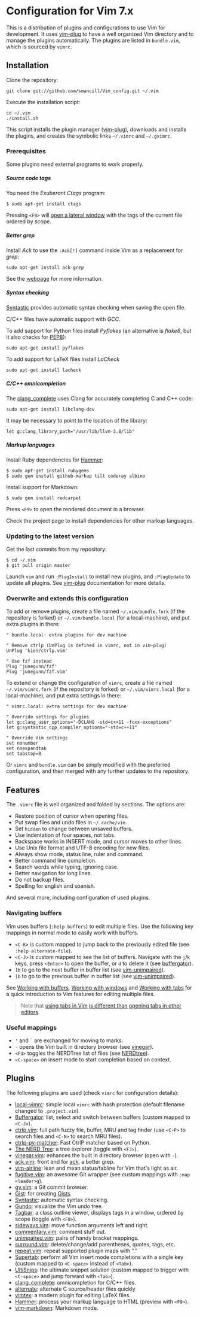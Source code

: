 # Configuration for Vim 7.x

This is a distribution of plugins and configurations to use Vim for development.
It uses [vim-plug][vim-plug] to have a well organized Vim directory and to
manage the plugins automatically.
The plugins are listed in `bundle.vim`, which is sourced by `vimrc`.

## Installation

Clone the repository:

    git clone git://github.com/smancill/Vim_config.git ~/.vim

Execute the installation script:

    cd ~/.vim
    ./install.sh

This script installs the plugin manager ([vim-plug][vim-plug]), downloads
and installs the plugins, and creates the symbolic links `~/.vimrc` and
`~/.gvimrc`.

### Prerequisites

Some plugins need external programs to work properly.

##### Source code tags

You need the *Exuberant Ctags* program:

    $ sudo apt-get install ctags

Pressing `<F8>` will [open a lateral window][tagbar]
with the tags of the current file ordered by scope.

##### Better *grep*

Install *Ack* to use the `:Ack[!]` command inside Vim as a replacement for
*grep*:

    sudo apt-get install ack-grep

See the [webpage][ack-web] for more information.

##### Syntax checking

[Syntastic][syntastic] provides automatic syntax
checking when saving the open file.

C/C++ files have automatic support with *GCC*.

To add support for Python files install *Pyflakes* (an alternative is
*flake8*, but it also checks for [PEP8](http://www.python.org/dev/peps/pep-0008)):

    sudo apt-get install pyflakes

To add support for LaTeX files install *LaCheck*

    sudo apt-get install lacheck

##### C/C++ omnicompletion

The [clang_complete][clang_complete] uses Clang for
accurately completing C and C++ code:

    sudo apt-get install libclang-dev

It may be necessary to point to the location of the library:
```vim
let g:clang_library_path="/usr/lib/llvm-3.8/lib"
```

##### Markup languages

Install Ruby dependencies for [Hammer][hammer]:

    $ sudo apt-get install rubygems
    $ sudo gem install github-markup tilt coderay albino

Install support for Markdown:

    $ sudo gem install redcarpet

Press `<F9>` to open the rendered document in a browser.

Check the project page to install dependencies for other markup languages.

### Updating to the latest version

Get the last commits from my repository:

    $ cd ~/.vim
    $ git pull origin master

Launch `vim` and run `:PlugInstall` to install new plugins, and `:PlugUpdate`
to update all plugins. See [vim-plug][vim-plug] documentation for more
details.

### Overwrite and extends this configuration

To add or remove plugins, create a file named `~/.vim/bundle.fork`
(if the repository is forked) or `~/.vim/bundle.local` (for a local-machine),
and put extra plugins in there:

```vim
" bundle.local: extra plugins for dev machine

" Remove ctrlp (UnPlug is defined in vimrc, not in vim-plug)
UnPlug 'kien/ctrlp.vim'

" Use fzf instead
Plug 'junegunn/fzf'
Plug 'junegunn/fzf.vim'
```

To extend or change the configuration of `vimrc`,
create a file named `~/.vim/vimrc.fork` (if the repository is forked)
or `~/.vim/vimrc.local` (for a local-machine), and put extra settings in there:

```vim
" vimrc.local: extra settings for dev machine

" Override settings for plugins
let g:clang_user_options="-DCLANG -std=c++11 -fcxx-exceptions"
let g:syntastic_cpp_compiler_options="-std=c++11"

" Override Vim settings
set nonumber
set noexpandtab
set tabstop=8
```

Or `vimrc` and `bundle.vim` can be simply modified with the preferred
configuration, and then merged with any further updates to the repository.

## Features

The `.vimrc` file is well organized and folded by sections.  The options are:

* Restore position of cursor when opening files.
* Put swap files and undo files in `~/.cache/vim`.
* Set `hidden` to change between unsaved buffers.
* Use indentation of four spaces, not tabs.
* Backspace works in INSERT mode, and cursor moves to other lines.
* Use Unix file format and UTF-8 encoding for new files.
* Always show mode, status line, ruler and command.
* Better command line completion.
* Search words while typing, ignoring case.
* Better navigation for long lines.
* Do not backup files.
* Spelling for english and spanish.

And several more, including configuration of used plugins.

### Navigating buffers

Vim uses buffers (`:help buffers`) to edit multiple files.
Use the following key mappings in normal mode to easily work with buffers.

* `<C-K>` is custom mapped to jump back to the previously edited file
  (see `:help alternate-file`).
* `<C-J>` is custom mapped to see the list of buffers.
  Navigate with the `j`/`k` keys, press `<Enter>` to open the buffer,
  or `d` to delete it (see [buffergator][buffergator]).
* `]b` to go to the next buffer in buffer list (see [vim-unimpaired][unimpaired]).
* `[b` to go to the previous buffer in buffer list (see [vim-unimpaired][unimpaired]).

See [Working with buffers](http://vimcasts.org/episodes/working-with-buffers/),
[Working with windows](http://vimcasts.org/episodes/working-with-windows/)
and [Working with tabs](http://vimcasts.org/episodes/working-with-tabs/)
for a quick introduction to Vim features for editing multiple files.

> Note that [using tabs in Vim](http://stackoverflow.com/a/26710166)
> [is different than](http://stackoverflow.com/a/103590)
> [opening tabs in other editors](https://sanctum.geek.nz/arabesque/buffers-windows-tabs/).

### Useful mappings

* ` ' ` and `` ` `` are exchanged for moving to marks.
* ` - ` opens the Vim built in directory browser (see [vinegar][vinegar]).
* `<F3>` toggles the NERDTree list of files (see [NERDtree][nerdtree]).
* `<C-space>` on insert mode to start completion based on context.


## Plugins

The following plugins are used (check `vimrc` for configuration details):

* [local-vimrc](https://github.com/MarcWeber/vim-addon-local-vimrc):
  simple local `vimrc` with hash protection (default filename changed to
  `.project.vim`).
* [Buffergator][buffergator]: list, select and switch between buffers
  (custom mapped to `<C-J>`).
* [ctrlp.vim][ctrlp]: full path fuzzy file, buffer, MRU and tag finder
  (use `<C-P>` to search files and `<C-N>` to search MRU files).
* [ctrlp-py-matcher](https://github.com/FelikZ/ctrlp-py-matcher):
  Fast CtrlP matcher based on Python.
* [The NERD Tree][nerdtree]: a tree explorer (toggle with `<F3>`).
* [vinegar.vim][vinegar]: enhances the built in directory browser (open with `-`).
* [ack.vim](https://github.com/mileszs/ack.vim): front end for [ack][ack-web],
  a better grep.
* [vim-airline][airline]: lean and mean status/tabline for Vim that's light as air.
* [fugitive.vim][fugitive]: an awesome Git wrapper
  (see custom mappings with `:map <leader>g`).
* [gv.vim][gv]: a Git commit browser.
* [Gist][gist]: for creating [Gists][gist-web].
* [Syntastic][syntastic]: automatic syntax checking.
* [Gundo][gundo]: visualize the Vim undo tree.
* [Tagbar][tagbar]: a class outline viewer, displays tags in a window,
  ordered by scope (toggle with `<F8>`).
* [sideways.vim][sideways]: move function arguments left and right.
* [commentary.vim][commentary]: comment stuff out.
* [unimpaired.vim][unimpaired]: pairs of handy bracket mappings.
* [surround.vim][surround]: delete/change/add parentheses, quotes, tags, etc.
* [repeat.vim][repeat]: repeat supported plugin maps with "."
* [Supertab][supertab]: perform all Vim insert mode completions with a single key
  (custom mapped to `<C-space>` instead of `<Tab>`).
* [UltiSnips][ultisnips]: the ultimate snippet solution
  (custom mapped to trigger with `<C-space>` and jump forward with `<Tab>`).
* [clang_complete][clang_complete]: omnicompletion for C/C++ files.
* [alternate][alternate]: alternate C source/header files quickly
* [vimtex][vimtex]: a modern plugin for editing LaTeX files.
* [Hammer][hammer]: process your markup language to HTML
  (preview with `<F9>`).
* [vim-markdown][markdown_mode]: Markdown mode.


[vim-plug]: https://github.com/junegunn/vim-plug
[buffergator]: https://github.com/jeetsukumaran/vim-buffergator
[CtrlP]: http://kien.github.com/ctrlp.vim
[nerdtree]: https://github.com/scrooloose/nerdtree
[vinegar]: https://github.com/tpope/vim-vinegar
[airline]: https://github.com/vim-airline/vim-airline
[fugitive]: https://github.com/tpope/vim-fugitive
[gv]: https://github.com/junegunn/gv.vim
[gist]: https://github.com/mattn/gist-vim
[syntastic]: https://github.com/scrooloose/syntastic
[gundo]: https://github.com/sjl/gundo.vim
[tagbar]: https://github.com/majutsushi/tagbar
[sideways]: https://github.com/AndrewRadev/sideways.vim
[commentary]: https://github.com/tpope/vim-commentary
[unimpaired]: https://github.com/tpope/vim-unimpaired
[surround]: https://github.com/tpope/vim-surround
[repeat]: https://github.com/tpope/vim-repeat
[supertab]: https://github.com/ervandew/supertab
[ultisnips]: https://github.com/sirver/ultisnips
[clang_complete]: https://github.com/Rip-Rip/clang_complete
[alternate]: https://github.com/vim-scripts/a.vim
[vimtex]: https://github.com/lervag/vimtex
[markdown_mode]: https://github.com/plasticboy/vim-markdown
[hammer]: https://github.com/wikimatze/hammer.vim

[ack-web]: http://betterthangrep.com
[gist-web]: https://gist.github.com
